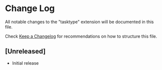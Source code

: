 # Change Log

All notable changes to the "tasktype" extension will be documented in this file.

Check [Keep a Changelog](http://keepachangelog.com/) for recommendations on how to structure this file.

## [Unreleased]

- Initial release